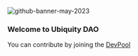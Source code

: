 ![github-banner-may-2023](https://github.com/ubiquity/.github/assets/4975670/7894a23b-b076-47f1-94fa-c07b762b2a2b)

### Welcome to Ubiquity DAO

You can contribute by joining the [DevPool](https://dao.ubq.fi/devpool)
